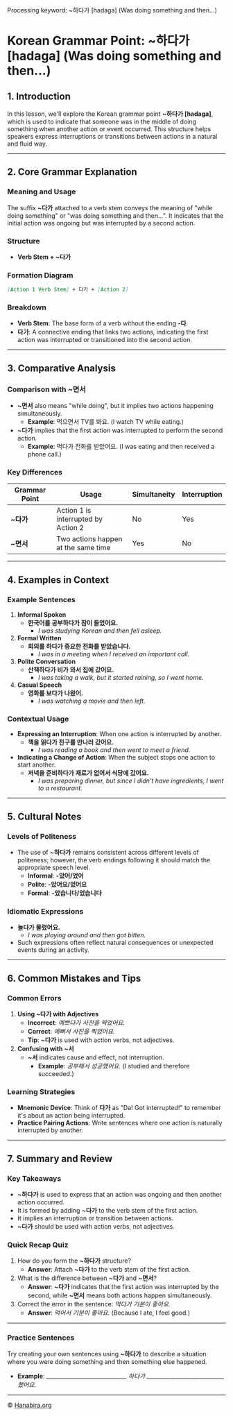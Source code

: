 Processing keyword: ~하다가 [hadaga] (Was doing something and then...)
# Korean Grammar Point: ~하다가 [hadaga] (Was doing something and then...)

## 1. Introduction
In this lesson, we'll explore the Korean grammar point **~하다가 [hadaga]**, which is used to indicate that someone was in the middle of doing something when another action or event occurred. This structure helps speakers express interruptions or transitions between actions in a natural and fluid way.

---
## 2. Core Grammar Explanation
### Meaning and Usage
The suffix **~다가** attached to a verb stem conveys the meaning of "while doing something" or "was doing something and then...". It indicates that the initial action was ongoing but was interrupted by a second action.
### Structure
- **Verb Stem + ~다가**
### Formation Diagram
```markdown
[Action 1 Verb Stem] + 다가 + [Action 2]
```
### Breakdown
- **Verb Stem**: The base form of a verb without the ending **-다**.
- **다가**: A connective ending that links two actions, indicating the first action was interrupted or transitioned into the second action.
---
## 3. Comparative Analysis
### Comparison with ~면서
- **~면서** also means "while doing", but it implies two actions happening simultaneously.
  - **Example**: 먹으면서 TV를 봐요. (I watch TV while eating.)
- **~다가** implies that the first action was interrupted to perform the second action.
  - **Example**: 먹다가 전화를 받았어요. (I was eating and then received a phone call.)
### Key Differences
| Grammar Point | Usage                                    | Simultaneity | Interruption |
|---------------|------------------------------------------|--------------|--------------|
| **~다가**     | Action 1 is interrupted by Action 2      | No           | Yes          |
| **~면서**     | Two actions happen at the same time      | Yes          | No           |
---
## 4. Examples in Context
### Example Sentences
1. **Informal Spoken**
   - **한국어를 공부하다가 잠이 들었어요.**
     - *I was studying Korean and then fell asleep.*
2. **Formal Written**
   - **회의를 하다가 중요한 전화를 받았습니다.**
     - *I was in a meeting when I received an important call.*
3. **Polite Conversation**
   - **산책하다가 비가 와서 집에 갔어요.**
     - *I was taking a walk, but it started raining, so I went home.*
4. **Casual Speech**
   - **영화를 보다가 나왔어.**
     - *I was watching a movie and then left.*
### Contextual Usage
- **Expressing an Interruption**: When one action is interrupted by another.
  - **책을 읽다가 친구를 만나러 갔어요.**
    - *I was reading a book and then went to meet a friend.*
- **Indicating a Change of Action**: When the subject stops one action to start another.
  - **저녁을 준비하다가 재료가 없어서 식당에 갔어요.**
    - *I was preparing dinner, but since I didn't have ingredients, I went to a restaurant.*
---
## 5. Cultural Notes
### Levels of Politeness
- The use of **~하다가** remains consistent across different levels of politeness; however, the verb endings following it should match the appropriate speech level.
  - **Informal**: **-았어/었어**
  - **Polite**: **-았어요/었어요**
  - **Formal**: **-았습니다/었습니다**
### Idiomatic Expressions
- **놀다가 물렸어요.**
  - *I was playing around and then got bitten.*
- Such expressions often reflect natural consequences or unexpected events during an activity.
---
## 6. Common Mistakes and Tips
### Common Errors
1. **Using ~다가 with Adjectives**
   - **Incorrect**: *예쁘다가 사진을 찍었어요.*
   - **Correct**: *예뻐서 사진을 찍었어요.*
   - **Tip**: **~다가** is used with action verbs, not adjectives.
2. **Confusing with ~서**
   - **~서** indicates cause and effect, not interruption.
     - **Example**: *공부해서 성공했어요.* (I studied and therefore succeeded.)
### Learning Strategies
- **Mnemonic Device**: Think of **다가** as "Da! Got interrupted!" to remember it's about an action being interrupted.
- **Practice Pairing Actions**: Write sentences where one action is naturally interrupted by another.
---
## 7. Summary and Review
### Key Takeaways
- **~하다가** is used to express that an action was ongoing and then another action occurred.
- It is formed by adding **~다가** to the verb stem of the first action.
- It implies an interruption or transition between actions.
- **~다가** should be used with action verbs, not adjectives.
### Quick Recap Quiz
1. How do you form the **~하다가** structure?
   - **Answer**: Attach **~다가** to the verb stem of the first action.
2. What is the difference between **~다가** and **~면서**?
   - **Answer**: **~다가** indicates that the first action was interrupted by the second, while **~면서** means both actions happen simultaneously.
3. Correct the error in the sentence: *먹다가 기분이 좋아요.*
   - **Answer**: *먹어서 기분이 좋아요.* (Because I ate, I feel good.)
---
### Practice Sentences
Try creating your own sentences using **~하다가** to describe a situation where you were doing something and then something else happened.
- **Example**: *_____________________________ 하다가 ____________________________ 했어요.*

---
© [Hanabira.org](https://hanabira.org)
